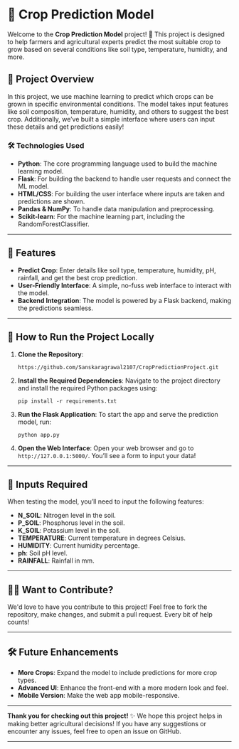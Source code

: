 
# 🌾 Crop Prediction Model

Welcome to the **Crop Prediction Model** project! 🎉 This project is designed to help farmers and agricultural experts predict the most suitable crop to grow based on several conditions like soil type, temperature, humidity, and more.

## 🚀 Project Overview

In this project, we use machine learning to predict which crops can be grown in specific environmental conditions. The model takes input features like soil composition, temperature, humidity, and others to suggest the best crop. Additionally, we’ve built a simple interface where users can input these details and get predictions easily!

### 🛠️ Technologies Used

- **Python**: The core programming language used to build the machine learning model.
- **Flask**: For building the backend to handle user requests and connect the ML model.
- **HTML/CSS**: For building the user interface where inputs are taken and predictions are shown.
- **Pandas & NumPy**: To handle data manipulation and preprocessing.
- **Scikit-learn**: For the machine learning part, including the RandomForestClassifier.
  
---

## 🌟 Features

- **Predict Crop**: Enter details like soil type, temperature, humidity, pH, rainfall, and get the best crop prediction.
- **User-Friendly Interface**: A simple, no-fuss web interface to interact with the model.
- **Backend Integration**: The model is powered by a Flask backend, making the predictions seamless.

---

## 🚀 How to Run the Project Locally

1. **Clone the Repository**:
   ```
   https://github.com/Sanskaragrawal2107/CropPredictionProject.git
   
   ```

2. **Install the Required Dependencies**:
   Navigate to the project directory and install the required Python packages using:
   ```
   pip install -r requirements.txt
   ```

3. **Run the Flask Application**:
   To start the app and serve the prediction model, run:
   ```
   python app.py
   ```

4. **Open the Web Interface**:
   Open your web browser and go to `http://127.0.0.1:5000/`. You’ll see a form to input your data!

---

## 📝 Inputs Required

When testing the model, you’ll need to input the following features:

- **N_SOIL**: Nitrogen level in the soil.
- **P_SOIL**: Phosphorus level in the soil.
- **K_SOIL**: Potassium level in the soil.
- **TEMPERATURE**: Current temperature in degrees Celsius.
- **HUMIDITY**: Current humidity percentage.
- **ph**: Soil pH level.
- **RAINFALL**: Rainfall in mm.
  
---

## 🧑‍💻 Want to Contribute?

We'd love to have you contribute to this project! Feel free to fork the repository, make changes, and submit a pull request. Every bit of help counts!

---

## 🛠️ Future Enhancements

- **More Crops**: Expand the model to include predictions for more crop types.
- **Advanced UI**: Enhance the front-end with a more modern look and feel.
- **Mobile Version**: Make the web app mobile-responsive.

---


**Thank you for checking out this project!** ✨ We hope this project helps in making better agricultural decisions! If you have any suggestions or encounter any issues, feel free to open an issue on GitHub.

---

